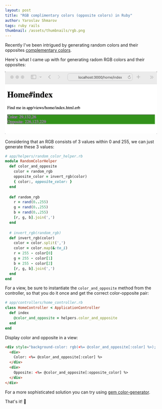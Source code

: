 ```yaml
---
layout: post
title: "RGB complimentary colors (opposite colors) in Ruby"
author: Yaroslav Shmarov
tags: ruby rails
thumbnail: /assets/thumbnails/rgb.png
---
```


Recently I've been intrigued by generating random colors and their opposites [complementary colors](https://en.wikipedia.org/wiki/Complementary_colors).

Here's what I came up with for generating radom RGB colors and their opposites:

![random-rgb-color-and-opposite.gif](/assets/images/random-rgb-color-and-opposite.gif)

Considering that an RGB consists of 3 values within 0 and 255, we can just generate these 3 values:

```ruby
# app/helpers/random_color_helper.rb
module RandomColorHelper
  def color_and_opposite
    color = random_rgb
    opposite_color = invert_rgb(color)
    { color:, opposite_color: }
  end

  def random_rgb
    r = rand(0..255)
    g = rand(0..255)
    b = rand(0..255)
    [r, g, b].join(',')
  end

  # invert_rgb(random_rgb)
  def invert_rgb(color)
    color = color.split(',')
    color = color.map(&:to_i)
    r = 255 - color[0]
    g = 255 - color[1]
    b = 255 - color[2]
    [r, g, b].join(',')
  end
end
```

For a view, be sure to instantiate the `color_and_opposite` method from the controller, so that you do it once and get the correct color-opposite pair:

```ruby
# app/controllers/home_controller.rb
class HomeController < ApplicationController
  def index
    @color_and_opposite = helpers.color_and_opposite
  end
end
```

Display color and opposite in a view:

```html
<div style="background-color: rgb(<%= @color_and_opposite[:color] %>); color: rgb(<%= @color_and_opposite[:opposite_color] %>)">
  <div>
    Color: <%= @color_and_opposite[:color] %>
  </div>
  <div>
    Opposite: <%= @color_and_opposite[:opposite_color] %>
  </div>
</div>
```

For a more sophisticated solution you can try using [gem color-generator](https://github.com/jpmckinney/color-generator).

That's it! 🚀